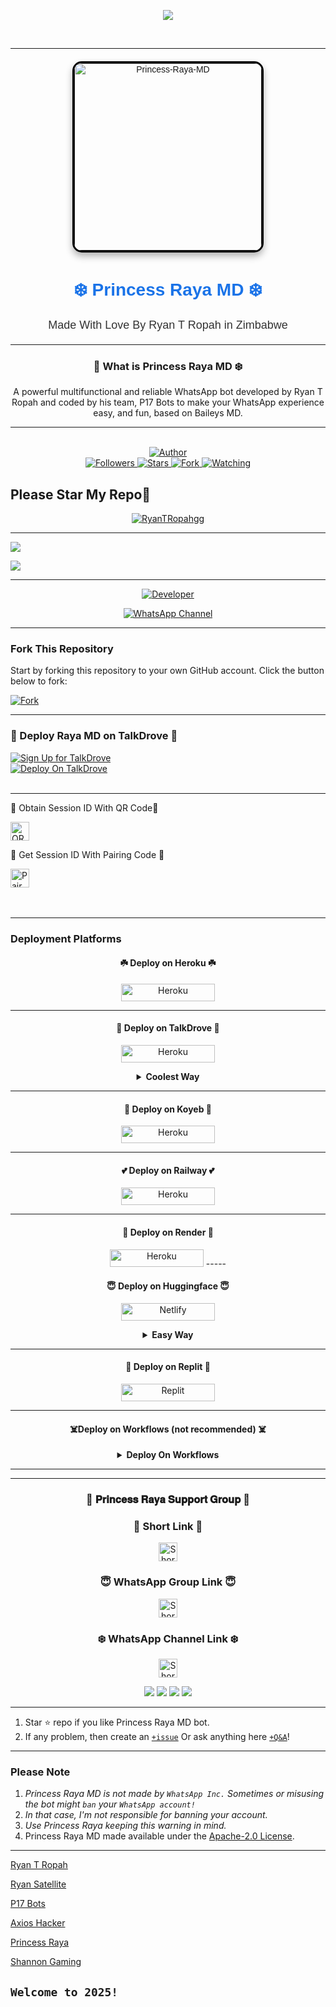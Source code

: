 <p align="center">
    <img src="https://readme-typing-svg.demolab.com/?lines=Princess%20Raya%20%20MD&font=Fira%20Code&center=true&width=440&height=45&color=6495ED&vCenter=true&pause=1000&size=22" />
</p>
<br>



---



<div align="center" style="margin: 20px; font-family: Arial, sans-serif;">
    <a href="" style="text-decoration: none;">
        <img 
            alt="Princess-Raya-MD" 
            width="300" 
            height="300" 
            src="https://files.catbox.moe/f6tph9.jpg" 
            style="border: 3px solid #000; border-radius: 15px; box-shadow: 0 6px 12px rgba(0, 0, 0, 0.3); transition: transform 0.3s ease, box-shadow 0.3s ease;"
            onmouseover="this.style.transform='scale(1.05)'; this.style.boxShadow='0 8px 16px rgba(0, 0, 0, 0.4)';"
            onmouseout="this.style.transform='scale(1)'; this.style.boxShadow='0 6px 12px rgba(0, 0, 0, 0.3)';"
        >
    </a>
    <h1 align="center" style="font-family: 'Arial', sans-serif; color: #1a73e8;">❄️ Princess Raya MD ❄️</h1>
    <p style="margin-top: 10px; font-size: 18px; color: #333;">Made With Love By Ryan T Ropah in Zimbabwe</p>
</div>

---

<div align="center">

###  💙 What is Princess Raya MD ❄️

A powerful multifunctional and reliable WhatsApp bot developed by Ryan T Ropah and coded by his team, P17 Bots to make your WhatsApp experience easy, and fun, based on Baileys MD.
</div>

---
   
<br>

<div align="center">
    <a href="https://github.com/RyanTRopah/Princess-Raya-MD">
        <img title="Author" src="https://img.shields.io/badge/Princess%20Raya%20MD-black?style=for-the-badge&logo=github">
    </a>
    <br>
    <a href="https://github.com/RyanTRopah?tab=followers">
        <img title="Followers" src="https://img.shields.io/github/followers/RyanTRopah?label=Followers&style=social">
    </a>
    <a href="https://github.com/RyanTRopah/Princess-Raya-MD/stargazers/">
        <img title="Stars" src="https://img.shields.io/github/stars/RyanTRopah/Princess-Raya-MD?style=social">
    </a>
    <a href="https://github.com/RyanTRopah/Princess-Raya-MD/network/members">
        <img title="Fork" src="https://img.shields.io/github/forks/RyanTRopah/Princess-Raya-MD?style=social">
    </a>
    <a href="https://github.com/RyanTRopah/Princess-Raya-MD/watchers">
        <img title="Watching" src="https://img.shields.io/github/watchers/RyanTRopah/Princess-Raya-MD?label=Watching&style=social">
    </a>
</div>


Please Star My Repo🌟
---

<p align="center">
  <a href="https://github.com/RyanTRopah">
    <img src="http://readme-typing-svg.herokuapp.com?color=blue&center=true&vCenter=true&multiline=false&lines=Princess+Raya+MD+By+Ryan+T+Ropah" alt="RyanTRopahgg">
  </a>
</p>

--- 

<a><img src='https://files.catbox.moe/72czl1.jpg'/></a>

<a><img src='https://files.catbox.moe/b2hysw.jpg'/></a>

***

<p align="center">
  <a href="https://github.com/RyanTRopah"><img title="Developer" src="https://img.shields.io/badge/Author-Ryan%20T%20Ropah-397604.svg?style=for-the-badge&logo=github" /></a>
</p>

<div align="center">
  
[![WhatsApp Channel](https://img.shields.io/badge/Join-WhatsApp%20Channel-FF00F8?style=for-the-badge&logo=whatsapp)](https://whatsapp.com/channel/0029VagJ4OO47Xe3W0pXEa31)
</div>

***

### Fork This Repository

Start by forking this repository to your own GitHub account. Click the button below to fork:

  <a href="https://github.com/RyanTRopah/Princess-Raya-MD/fork"><img title="Fork" src="https://img.shields.io/badge/Fork-Princess-Raya-MDh?color=blue&style=for-the-badge&logo=stackshare"></a>

  ---
  
### 🌸  Deploy Raya MD on TalkDrove 🌸
[![Sign Up for TalkDrove](https://img.shields.io/badge/HOST.TALK-DROVE-blue?style=for-the-badge&logo=drove)](https://host.talkdrove.com/auth/signup?ref=88)
<br>
[![Deploy On TalkDrove](https://img.shields.io/badge/HOST.TALK-DROVE-blue?style=for-the-badge&logo=drove)](https://host.talkdrove.com/share-bot/88)
<br>
    <br>

---

<div align="left">
    
 🌱 Obtain Session ID With QR Code🌱
   
<a href="https://cutt.ly/raya-sessions">
        <img height="30" title="QR" src="https://img.shields.io/badge/QR-purple?style=for-the-badge&logo=render&logoColor=white">
    </a>
</div>


<div align="left">
    
  🌱 Get Session ID With Pairing Code  🌱
   
<a href="https://cutt.ly/raya-sessions">
        <img height="30" title="Pair" src="https://img.shields.io/badge/Pair-purple?style=for-the-badge&logo=render&logoColor=white">
    </a>
</div>
<br>

<br>


---
    
### Deployment Platforms


<h4 align="center">☘️ Deploy on Heroku ☘️</h4>
<p style="text-align: center; font-size: 1.2em;">


<p align="center">
<a href='https://dashboard.heroku.com/new?template=https://github.com/RyanTRopah/Princess-Raya-MD/tree/main' target="_blank"><img alt='Heroku' src='https://img.shields.io/badge/-heroku ‎ deploy-FF004D?style=for-the-badge&logo=heroku&logoColor=white'/< width=150 height=28/p></a>

----------

<h4 align="center">🌸 Deploy on TalkDrove 🌸</h4>
<p style="text-align: center; font-size: 1.2em;">
  
<p align="center">
<a href='https://talkdrove.com/share-bot/88' target="_blank"><img alt='Heroku' src='https://img.shields.io/badge/-TalkDrove ‎Deploy-6971FF?style=for-the-badge&logo=Github&logoColor=white'/< width=150 height=28/p></a>
  
<details>
  
<b><strong><summary align="center" style="color: Yello;">Coolest Way</summary></strong></b>
<p style="text-align: center; font-size: 1.2em;">
 

<h3 align="center">🌸 Deploy Raya MD on TalkDrove 🌸</h3>
<h6 align-"center">
Create Account Here:

https://host.talkdrove.com/auth/signup?ref=88

Then Login
Claim 10 coins in wallet section
Locate where to deploy your bot
You will see a dashboard of bots listed 


Click next, next
Until you see Princess Raya MD
Then click on it

You must fill in the details


Session ID here:

https://cutt.ly/raya-sessions

After you're done filling in
Click deploy button 

If you can't see any deploy button, switch the website to dark mode 

It will show

That's all bot connected

`Ryan T Ropah`</h6>
</details>

--------------


<h4 align="center">🌟 Deploy on Koyeb 🌟</h4>
<p style="text-align: center; font-size: 1.2em;">


<p align="center">
<a href='https://app.koyeb.com/services/deploy?type=git&repository=RyanTRopah/Princess-Raya-MD&ports=3000&env[PREFIX]=.&env[SESSION_ID]=&env[ALWAYS_ONLINE]=false&env[MODE]=public&env[AUTO_STATUS_MSG]=Seen%20status%20by%20Princess-Raya-MD&env[AUTO_STATUS_REPLY]=false&env[AUTO_STATUS_SEEN]=true&env[AUTO_TYPING]=false&env[ANTI_LINK]=true&env[AUTO_REACT]=false&env[READ_MESSAGE]=false' target="_blank"><img alt='Heroku' src='https://img.shields.io/badge/-koyeb ‎ deploy-FF009D?style=for-the-badge&logo=koyeb&logoColor=white'/< width=150 height=28/p></a>

-----
<h4 align="center">💕 Deploy on Railway 💕</h4>
<p style="text-align: center; font-size: 1.2em;">

<p align="center">
<a href='https://railway.app/new' target="_blank"><img alt='Heroku' src='https://img.shields.io/badge/-railway deploy-FF8700?style=for-the-badge&logo=railway&logoColor=white'/< width=150 height=28/p></a>

-----

<h4 align="center">🌺 Deploy on Render 🌺</h4>
<p style="text-align: center; font-size: 1.2em;">
  
<p align="center">
<a href='https://dashboard.render.com/web/new' target="_blank"><img alt='Heroku' src='https://img.shields.io/badge/-Render deploy-black?style=for-the-badge&logo=render&logoColot=white'/< width=150 height=28/p></a>
-----

<h4 align="center">😇 Deploy on Huggingface 😇</h4>
<p style="text-align: center; font-size: 1.2em;">
  
<p align="center">
<a href='https://app.netlify.com/' target="_blank"><img alt='Netlify' src='https://img.shields.io/badge/-Netlify Deploy-CC00FF?style=for-the-badge&logo=huggingface&logoColor=white'/< width=150 height=28/p></a> </a>

<details>
  
<b><strong><summary align="center" style="color: Yello;">Easy Way</summary></strong></b>
<p style="text-align: center; font-size: 1.2em;">
 

<h3 align="center">Deploying Raya on Huggingface</h3>
<h6 align-"center">
❄️ Deploy Princess Raya on Huggingface Free 24/7 ❄️

`Specs :`
- v2 CPU
- 16GB RAM

> `Steps to deploy`

`Step 1`
1. Go to huggingface.co/join and create an account and verify your email too.

`Step 2`
1. Go to https://huggingface.co/spaces/RyanTRopah/Princess-Raya-MD

2. Tap on three dots
3. Tap on duplicate space

`Step 3`
1. Fill your details, e.g., Session ID, Bot Name, owner number etc...

2. Tap on duplicate space shown below

```After that wait 10 seconds & your have deployed it successfuly  for free 24/7```

> THANKS PIKABOTZ🎐

By Ryan</h6>

</details>

--------------


<h4 align="center">💮 Deploy on Replit 💮</h4>
<p style="text-align: center; font-size: 1.2em;">

<p align="center">
<a href='https://replit.com/~' target="_blank"><img alt='Replit' src='https://img.shields.io/badge/-Replit Deploy-1976D2?style=for-the-badge&logo=replit&logoColor=white'/< width=150 height=28/p></a> </a>

 --------
 <h4 align="center">☠️Deploy on Workflows (not recommended) ☠️</h4>
<p style="text-align: center; font-size: 1.2em;">


<details>

<b><strong><summary align="center" style="color: Yello;">Deploy On Workflows</summary></strong></b>
<p style="text-align: center; font-size: 1.2em;">
 
<h8>Copy the workflows codes and then fork the repo edit config add session id then save and now click on repo action tag then click on start new workflow then paste workflow codes name them deploy and save the file</h8>
<h3 align-"center">Important</h3>
<h6 align-"center">Attention! We do not take responsibility if your github account is suspended through this Deploy method, I advise you not to use this workflow deploy method in the latest github accounts, github accounts created a year or more ago have not received the risk of suspension so far, this works It will only be done for 6 hours, you need to update the code to reactivate it.</h6>

```
name: Node.js CI

on:
  push:
    branches:
      - main
  pull_request:
    branches:
      - main

jobs:
  build:

    runs-on: ubuntu-latest

    strategy:
      matrix:
        node-version: [20.x]

    steps:
    - name: Checkout repository
      uses: actions/checkout@v3

    - name: Set up Node.js
      uses: actions/setup-node@v3
      with:
        node-version: ${{ matrix.node-version }}

    - name: Install dependencies
      run: npm install

    - name: Start application
      run: npm start
```
</details> 

***




---

<div align="center">
    
### 💞 𝐏𝐫𝐢𝐧𝐜𝐞𝐬𝐬 𝐑𝐚𝐲𝐚 𝐒𝐮𝐩𝐩𝐨𝐫𝐭 𝐆𝐫𝐨𝐮𝐩 💞

</div>

<div align="center">
    
### 💖 Short Link 💖


<p align="center">
    <a href="https://cutt.ly/princessrayasupport">
        <img height="30" title="Short Link" src="https://img.shields.io/badge/Long%20Link-25D366?style=for-the-badge&logo=whatsapp&logoColor=white">
    </a>
</p>

</div>



<div align="center">
    
### 😇 WhatsApp Group Link 😇


<p align="center">
    <a href="https://chat.whatsapp.com/LAvOSYysy2rByLwvB0pgmd">
        <img height="30" title="Short Link" src="https://img.shields.io/badge/Long%20Link-25D366?style=for-the-badge&logo=whatsapp&logoColor=white">
    </a>
</p>

</div>

<div align="center">
    
### ❄️ WhatsApp Channel Link ❄️


<p align="center">
    <a href="https://whatsapp.com/channel/0029VagJ4OO47Xe3W0pXEa31">
        <img height="30" title="Short Link" src="https://img.shields.io/badge/Long%20Link-25D366?style=for-the-badge&logo=whatsapp&logoColor=white">
    </a>
</p>

</div>


<div align="center">
    <a><img src='https://files.catbox.moe/9t74nx.jpg'/></a>
    <a><img src='https://files.catbox.moe/grf1oy.jpg'/></a>
    <a><img src='https://files.catbox.moe/ouupvx.jpg'/></a>
    <a><img src='https://files.catbox.moe/yp6djm.jpg'/></a>
</div>

---

1. Star ⭐ repo if you like Princess Raya MD bot.
2. If any problem, then create an [`+issue`](https://github.com/RyanTRopah/Princess-Raya-MD/issues/new) Or ask anything here [`+Q&A`](https://github.com/RyanTRopah/Princess-Raya-MD/discussions/new?category=q-a)!

---
### Please Note

1. *Princess Raya MD is not made by `WhatsApp Inc.` Sometimes or misusing the bot might `ban` your `WhatsApp account!`*
2. *In that case, I'm not responsible for banning your account.*
3. *Use Princess Raya keeping this warning in mind.*
4. Princess Raya MD made available under the [Apache-2.0 License](https://github.com/RyanTRopah/Princess-Raya-MD/blob/main/LICENCE).


---


 [Ryan T Ropah](https://github.com/RyanTRopah)

 [Ryan Satellite](https://github.com/RyanSatellite)

 [P17 Bots](https://github.com/P17Bots)

 [Axios Hacker](https://whatsapp.com/channel/0029VaxZtQy5Ejxw1iO0TG1p)

 [Princess Raya](https://www.youtube.com/@princessraya17)

 [Shannon Gaming](https://https://www.youtube.com/@ShannonGaming)

`Welcome to 2025!`
---
